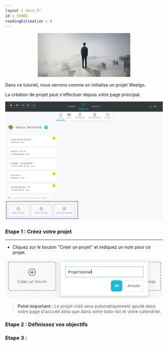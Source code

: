 ```yaml
---
layout : docs_fr
id : th003
readingEstimation : 8
---
```


<p align="center">
<img src="initProjet.jpg">
</p>


Dans ce tutoriel, nous verrons comme on initialise un projet Weelgo. 

La création de projet peut s'effectuer depuis votre page principal. 

<p align="center">
<img src="choixProjet.jpg">
</p>

### Etape 1 : Créez votre projet
-----------------------

* Cliquez sur le bouton "Créer un projet" et indiquez un nom pour ce projet. 

<p align="center">
<img src="nomProjet.jpg">
</p>

> **Point important :**
> Le projet créé sera automatiquement ajouté dans votre page d'accueil ainsi que dans votre todo-list et votre calendrier. 
> 

### Etape 2 : Définissez vos objectifs

### Etape 3 : 





